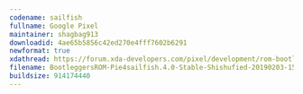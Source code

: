 ```yaml
---
codename: sailfish
fullname: Google Pixel
maintainer: shagbag913
downloadid: 4ae65b5856c42ed270e4fff7602b6291
newformat: true
xdathread: https://forum.xda-developers.com/pixel/development/rom-bootleggersrom-3-5-madstinky-t3877760/
filename: BootleggersROM-Pie4sailfish.4.0-Stable-Shishufied-20190203-151245.zip
buildsize: 914174440
---
```

